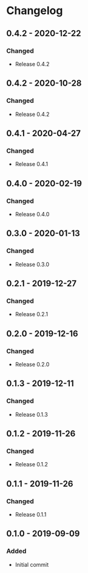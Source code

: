# Changelog

## 0.4.2 - 2020-12-22
### Changed
- Release 0.4.2

## 0.4.2 - 2020-10-28
### Changed
- Release 0.4.2

## 0.4.1 - 2020-04-27
### Changed
- Release 0.4.1

## 0.4.0 - 2020-02-19
### Changed
- Release 0.4.0

## 0.3.0 - 2020-01-13
### Changed
- Release 0.3.0

## 0.2.1 - 2019-12-27
### Changed
- Release 0.2.1

## 0.2.0 - 2019-12-16
### Changed
- Release 0.2.0

## 0.1.3 - 2019-12-11
### Changed
- Release 0.1.3

## 0.1.2 - 2019-11-26
### Changed
- Release 0.1.2

## 0.1.1 - 2019-11-26
### Changed
- Release 0.1.1

## 0.1.0 - 2019-09-09
### Added
- Initial commit